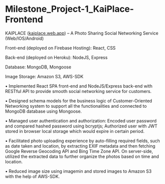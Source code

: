 # Milestone_Project-1_KaiPlace-Frontend

KAIPLACE ([kaiplace.web.app](kaiplace.web.app))  –  A Photo Sharing Social Networking Service (Web/IOS/Android) 

Front-end (deployed on Firebase Hosting): React, CSS 

Back-end (deployed on Heroku):  NodeJS, Express 

Database: MongoDB, Mongoose   

Image Storage: Amazon S3, AWS-SDK 

• Implemented React SPA front-end and NodeJS/Express back-end with RESTful API to provide smooth social 
networking service for customers. 

• Designed schema models for the business logic of Customer-Oriented Networking system to support all the 
functionalities and connected to MongoDB database using Mongoose.   

• Managed user authentication and authorization: Encoded user password and compared hashed password 
using bcryptjs; Authorized user with JWT stored in browser local storage which would expire in certain period. 

• Facilitated photo uploading experience by auto-filling required fields, such as date taken and location, by 
extracting EXIF metadata and then fetching Google Reverse Geocoding API and Bing Time Zone API. On 
server-side, utilized the extracted data to further organize the photos based on time and location.  

• Reduced image size using imagemin and stored images to Amazon S3 with the help of AWS-SDK. 
